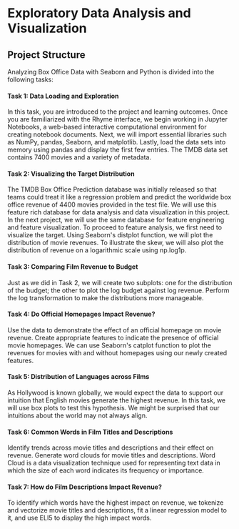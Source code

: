 # Exploratory Data Analysis and Visualization

## Project Structure
Analyzing Box Office Data with Seaborn and Python is divided into the following tasks:

#### Task 1: Data Loading and Exploration
In this task, you are introduced to the project and learning outcomes.
Once you are familiarized with the Rhyme interface, we begin working in Jupyter Notebooks, a web-based interactive computational environment for creating notebook documents.
Next, we will import essential libraries such as NumPy, pandas, Seaborn, and matplotlib.
Lastly, load the data sets into memory using pandas and display the first few entries. The TMDB data set contains 7400 movies and a variety of metadata.
#### Task 2: Visualizing the Target Distribution
The TMDB Box Office Prediction database was initially released so that teams could treat it like a regression problem and predict the worldwide box office revenue of 4400 movies provided in the test file.
We will use this feature rich database for data analysis and data visualization in this project.
In the next project, we will use the same database for feature engineering and feature visualization.
To proceed to feature analysis, we first need to visualize the target. Using Seaborn's distplot function, we will plot the distribution of movie revenues. To illustrate the skew, we will also plot the distribution of revenue on a logarithmic scale using np.log1p.
#### Task 3: Comparing Film Revenue to Budget
Just as we did in Task 2, we will create two subplots: one for the distribution of the budget; the other to plot the log budget against log revenue.
Perform the log transformation to make the distributions more manageable.
#### Task 4: Do Official Homepages Impact Revenue?
Use the data to demonstrate the effect of an official homepage on movie revenue.
Create appropriate features to indicate the presence of official movie homepages. We can use Seaborn's catplot function to plot the revenues for movies with and without homepages using our newly created features.
#### Task 5: Distribution of Languages across Films
As Hollywood is known globally, we would expect the data to support our intuition that English movies generate the highest revenue.
In this task, we will use box plots to test this hypothesis. We might be surprised that our intuitions about the world may not always align.
#### Task 6: Common Words in Film Titles and Descriptions
Identify trends across movie titles and descriptions and their effect on revenue.
Generate word clouds for movie titles and descriptions. Word Cloud is a data visualization technique used for representing text data in which the size of each word indicates its frequency or importance.
#### Task 7: How do Film Descriptions Impact Revenue?
To identify which words have the highest impact on revenue, we tokenize and vectorize movie titles and descriptions, fit a linear regression model to it, and use ELI5 to display the high impact words.
